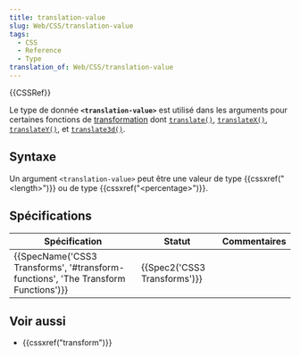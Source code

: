 ```yaml
---
title: translation-value
slug: Web/CSS/translation-value
tags:
  - CSS
  - Reference
  - Type
translation_of: Web/CSS/translation-value
---
```

{{CSSRef}}

Le type de donnée **`<translation-value>`** est utilisé dans les arguments pour certaines fonctions de [transformation](/fr/docs/Web/CSS/transform) dont [`translate()`](/fr/docs/Web/CSS/transform-function/translate), [`translateX()`](/fr/docs/Web/CSS/transform-function/translateX), [`translateY()`](/fr/docs/Web/CSS/transform-function/translateY), et [`translate3d()`](/fr/docs/Web/CSS/transform-function/translate3d).

## Syntaxe

Un argument `<translation-value>` peut être une valeur de type {{cssxref("&lt;length&gt;")}} ou de type {{cssxref("&lt;percentage&gt;")}}.

## Spécifications

| Spécification                                                                                                | Statut                               | Commentaires |
| ------------------------------------------------------------------------------------------------------------ | ------------------------------------ | ------------ |
| {{SpecName('CSS3 Transforms', '#transform-functions', 'The Transform Functions')}} | {{Spec2('CSS3 Transforms')}} |              |

## Voir aussi

- {{cssxref("transform")}}
